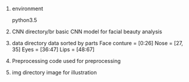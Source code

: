 1. environment<p>
python3.5

2. CNN directory/br
basic CNN model for facial beauty analysis

3. data directory
data sorted by parts
Face conture = [0:26]
Nose = [27, 35]
Eyes = [36:47]
Lips = [48:67]

4. Preprocessing
code used for preprocessing

5. img directory
image for illustration
